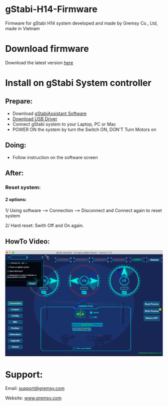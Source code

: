# gStabi-H14-Firmware
Firmware for gStabi H14 system developed and made by Gremsy Co., Ltd, made in Vietnam

# Download firmware
Download the latest version [here](https://github.com/Gremsy/gStabi-H14-Firmware/releases)

# Install on gStabi System controller
## Prepare:
- Download [gStabiAssistant Software](https://github.com/Gremsy/gStabi-Software/releases)
- [Download USB Driver](https://www.silabs.com/products/mcu/Pages/USBtoUARTBridgeVCPDrivers.aspx)
- Connect gStabi system to your Laptop, PC or Mac
- POWER ON the system by turn the Switch ON, DON'T Turn Motors on

## Doing:
 - Follow instruction on the software screen

## After:
### Reset system:
#### 2 options:
1/ Using software --> Connection --> Disconnect and Connect again to reset system

2/ Hard reset: Swith Off and On again.

## HowTo Video:
![Walkthrough Video](UpgradeFirmwareWalkthrough.gif)

# Support:
Email: support@gremsy.com

Website: www.gremsy.com
